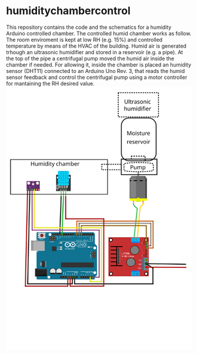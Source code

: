 # humiditychambercontrol
This repository contains the code and the schematics for a humidity Arduino controlled chamber. The controlled humid chamber works as follow. The room enviroment is kept at low RH (e.g. 15%) and controlled temperature by means of the HVAC of the building. Humid air is generated trhough an ultrasonic humidifier and stored in a reservoir (e.g. a pipe). At the top of the pipe a centrifugal pump moved the humid air inside the chamber if needed.  For allowing it, inside the chamber is placed  an humidity sensor (DHT11) connected to an Arduino Uno Rev. 3, that reads the humid sensor feedback and control the centrifugal pump using a motor controller for mantaining the RH desired value.
![Alt text](https://github.com/giacomomarchioro/humiditychambercontrol/blob/master/Climatic_chamber_drawing.svg "General schematics")
